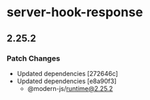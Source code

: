 # server-hook-response

## 2.25.2

### Patch Changes

- Updated dependencies [272646c]
- Updated dependencies [e8a90f3]
  - @modern-js/runtime@2.25.2
